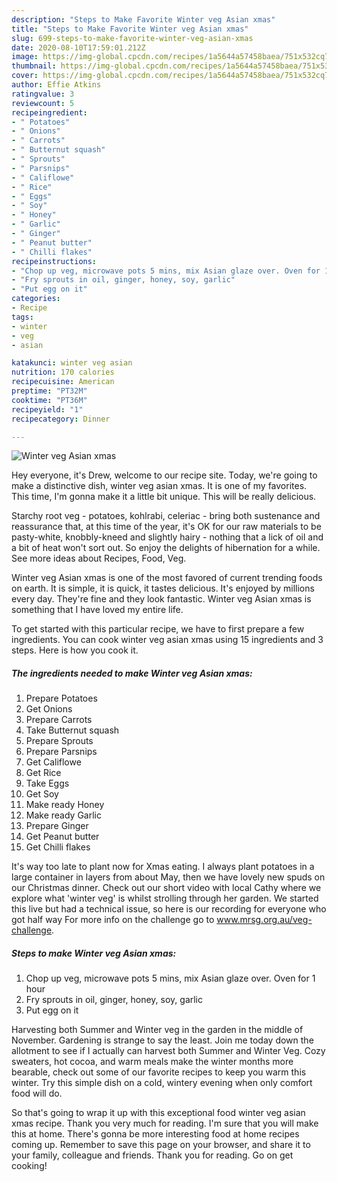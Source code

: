 ```yaml
---
description: "Steps to Make Favorite Winter veg Asian xmas"
title: "Steps to Make Favorite Winter veg Asian xmas"
slug: 699-steps-to-make-favorite-winter-veg-asian-xmas
date: 2020-08-10T17:59:01.212Z
image: https://img-global.cpcdn.com/recipes/1a5644a57458baea/751x532cq70/winter-veg-asian-xmas-recipe-main-photo.jpg
thumbnail: https://img-global.cpcdn.com/recipes/1a5644a57458baea/751x532cq70/winter-veg-asian-xmas-recipe-main-photo.jpg
cover: https://img-global.cpcdn.com/recipes/1a5644a57458baea/751x532cq70/winter-veg-asian-xmas-recipe-main-photo.jpg
author: Effie Atkins
ratingvalue: 3
reviewcount: 5
recipeingredient:
- " Potatoes"
- " Onions"
- " Carrots"
- " Butternut squash"
- " Sprouts"
- " Parsnips"
- " Califlowe"
- " Rice"
- " Eggs"
- " Soy"
- " Honey"
- " Garlic"
- " Ginger"
- " Peanut butter"
- " Chilli flakes"
recipeinstructions:
- "Chop up veg, microwave pots 5 mins, mix Asian glaze over. Oven for 1 hour"
- "Fry sprouts in oil, ginger, honey, soy, garlic"
- "Put egg on it"
categories:
- Recipe
tags:
- winter
- veg
- asian

katakunci: winter veg asian 
nutrition: 170 calories
recipecuisine: American
preptime: "PT32M"
cooktime: "PT36M"
recipeyield: "1"
recipecategory: Dinner

---
```



![Winter veg Asian xmas](https://img-global.cpcdn.com/recipes/1a5644a57458baea/751x532cq70/winter-veg-asian-xmas-recipe-main-photo.jpg)

Hey everyone, it's Drew, welcome to our recipe site. Today, we're going to make a distinctive dish, winter veg asian xmas. It is one of my favorites. This time, I'm gonna make it a little bit unique. This will be really delicious.

Starchy root veg - potatoes, kohlrabi, celeriac - bring both sustenance and reassurance that, at this time of the year, it&#39;s OK for our raw materials to be pasty-white, knobbly-kneed and slightly hairy - nothing that a lick of oil and a bit of heat won&#39;t sort out. So enjoy the delights of hibernation for a while. See more ideas about Recipes, Food, Veg.

Winter veg Asian xmas is one of the most favored of current trending foods on earth. It is simple, it is quick, it tastes delicious. It's enjoyed by millions every day. They're fine and they look fantastic. Winter veg Asian xmas is something that I have loved my entire life.


To get started with this particular recipe, we have to first prepare a few ingredients. You can cook winter veg asian xmas using 15 ingredients and 3 steps. Here is how you cook it.

<!--inarticleads1-->

##### The ingredients needed to make Winter veg Asian xmas:

1. Prepare  Potatoes
1. Get  Onions
1. Prepare  Carrots
1. Take  Butternut squash
1. Prepare  Sprouts
1. Prepare  Parsnips
1. Get  Califlowe
1. Get  Rice
1. Take  Eggs
1. Get  Soy
1. Make ready  Honey
1. Make ready  Garlic
1. Prepare  Ginger
1. Get  Peanut butter
1. Get  Chilli flakes


It&#39;s way too late to plant now for Xmas eating. I always plant potatoes in a large container in layers from about May, then we have lovely new spuds on our Christmas dinner. Check out our short video with local Cathy where we explore what &#39;winter veg&#39; is whilst strolling through her garden. We started this live but had a technical issue, so here is our recording for everyone who got half way For more info on the challenge go to www.mrsg.org.au/veg-challenge. 

<!--inarticleads2-->

##### Steps to make Winter veg Asian xmas:

1. Chop up veg, microwave pots 5 mins, mix Asian glaze over. Oven for 1 hour
1. Fry sprouts in oil, ginger, honey, soy, garlic
1. Put egg on it


Harvesting both Summer and Winter veg in the garden in the middle of November. Gardening is strange to say the least. Join me today down the allotment to see if I actually can harvest both Summer and Winter Veg. Cozy sweaters, hot cocoa, and warm meals make the winter months more bearable, check out some of our favorite recipes to keep you warm this winter. Try this simple dish on a cold, wintery evening when only comfort food will do. 

So that's going to wrap it up with this exceptional food winter veg asian xmas recipe. Thank you very much for reading. I'm sure that you will make this at home. There's gonna be more interesting food at home recipes coming up. Remember to save this page on your browser, and share it to your family, colleague and friends. Thank you for reading. Go on get cooking!
